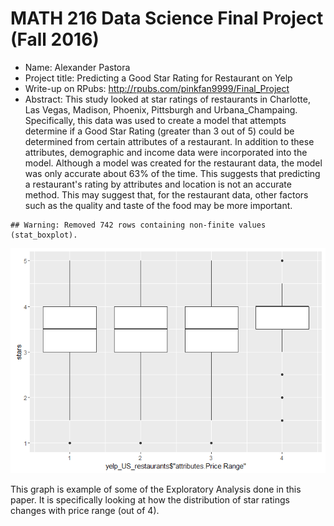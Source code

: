 MATH 216 Data Science Final Project (Fall 2016)
================

-   Name: Alexander Pastora
-   Project title: Predicting a Good Star Rating for Restaurant on Yelp
-   Write-up on RPubs: <http://rpubs.com/pinkfan9999/Final_Project>
-   Abstract: This study looked at star ratings of restaurants in Charlotte, Las Vegas, Madison, Phoenix, Pittsburgh and Urbana\_Champaing. Specifically, this data was used to create a model that attempts determine if a Good Star Rating (greater than 3 out of 5) could be determined from certain attributes of a restaurant. In addition to these attributes, demographic and income data were incorporated into the model. Although a model was created for the restaurant data, the model was only accurate about 63% of the time. This suggests that predicting a restaurant's rating by attributes and location is not an accurate method. This may suggest that, for the restaurant data, other factors such as the quality and taste of the food may be more important.

<!-- -->

    ## Warning: Removed 742 rows containing non-finite values (stat_boxplot).

![](README_files/figure-markdown_github/unnamed-chunk-1-1.png)

This graph is example of some of the Exploratory Analysis done in this paper. It is specifically looking at how the distribution of star ratings changes with price range (out of 4).
